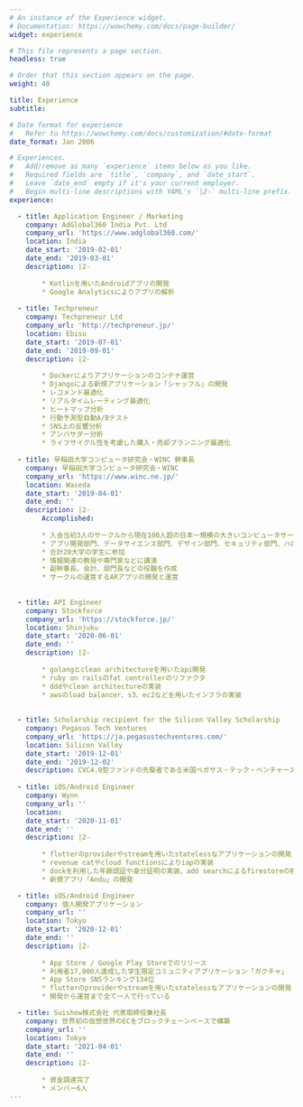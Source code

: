 ```yaml
---
# An instance of the Experience widget.
# Documentation: https://wowchemy.com/docs/page-builder/
widget: experience

# This file represents a page section.
headless: true

# Order that this section appears on the page.
weight: 40

title: Experience
subtitle:

# Date format for experience
#   Refer to https://wowchemy.com/docs/customization/#date-format
date_format: Jan 2006

# Experiences.
#   Add/remove as many `experience` items below as you like.
#   Required fields are `title`, `company`, and `date_start`.
#   Leave `date_end` empty if it's your current employer.
#   Begin multi-line descriptions with YAML's `|2-` multi-line prefix.
experience:

  - title: Application Engineer / Marketing
    company: AdGlobal360 India Pvt. Ltd
    company_url: 'https://www.adglobal360.com/'
    location: India
    date_start: '2019-02-01'
    date_end: '2019-03-01'
    description: |2-
        
        * Kotlinを用いたAndroidアプリの開発
        * Google Analyticsによりアプリの解析
        
  - title: Techpreneur
    company: Techpreneur Ltd
    company_url: 'http://techpreneur.jp/'
    location: Ebisu
    date_start: '2019-07-01'
    date_end: '2019-09-01'
    description: |2-
        
        * Dockerによりアプリケーションのコンテナ運営
        * Djangoによる新規アプリケーション「シャッフル」の開発
        * レコメンド最適化
        * リアルタイムレーティング最適化
        * ヒートマップ分析
        * 行動予測型自動A/Bテスト
        * SNS上の反響分析
        * アンバサダー分析
        * ライフサイクル性を考慮した購入・売却プランニング最適化
        
  - title: 早稲田大学コンピュータ研究会・WINC 幹事長
    company: 早稲田大学コンピュータ研究会・WINC
    company_url: 'https://www.winc.ne.jp/'
    location: Waseda
    date_start: '2019-04-01'
    date_end: ''
    description: |2-
        Accomplished:
        
        * 入会当初3人のサークルから現在100人超の日本一規模の大きいコンピュータサークルに成長
        * アプリ開発部門、データサイエンス部門、デザイン部門、セキュリティ部門、ハロプロ部門の開設
        * 合計20大学の学生に参加
        * 情報関連の教授や専門家などに講演
        * 副幹事長、会計、部門長などの役職を作成
        * サークルの運営するARアプリの開発と運営
        
        
  - title: API Engineer
    company: Stockforce
    company_url: 'https://stockforce.jp/'
    location: Shinjuku
    date_start: '2020-06-01'
    date_end: ''
    description: |2-
    
        * golangとclean architectureを用いたapi開発
        * ruby on railsのfat controllerのリファクタ
        * dddやclean architectureの実装
        * awsのload balancer、s3、ec2などを用いたインフラの実装
        
        
  - title: Scholarship recipient for the Silicon Valley Scholarship
    company: Pegasus Tech Ventures
    company_url: 'https://ja.pegasustechventures.com/'
    location: Silicon Valley
    date_start: '2019-12-01'
    date_end: '2019-12-02'
    description: CVC4.0型ファンドの先駆者である米国ペガサス・テック・ベンチャーズ主催のシリコンバレー スカラーシップに奨学生として選出
    
  - title: iOS/Android Engineer
    company: Wynn
    company_url: ''
    location: 
    date_start: '2020-11-01'
    date_end: ''
    description: |2-
    
        * flutterのproviderやstreamを用いたstatelessなアプリケーションの開発
        * revenue catやcloud functionsによりiapの実装
        * dockを利用した年齢認証や身分証明の実装、add searchによるfirestoreの検索
        * 新規アプリ「Andu」の開発

  - title: iOS/Android Engineer
    company: 個人開発アプリケーション
    company_url: ''
    location: Tokyo
    date_start: '2020-12-01'
    date_end: ''
    description: |2-
    
        * App Store / Google Play Storeでのリリース
        * 利用者17,000人達成した学生限定コミュニティアプリケーション「ガクチャ」
        * App Store SNSランキング134位
        * flutterのproviderやstreamを用いたstatelessなアプリケーションの開発
        * 開発から運営まで全て一人で行っている

  - title: Suishow株式会社 代表取締役兼社長
    company: 世界初の仮想世界のECをブロックチェーンベースで構築
    company_url: ''
    location: Tokyo
    date_start: '2021-04-01'
    date_end: ''
    description: |2-
    
        * 資金調達完了
        * メンバー6人
---
```

